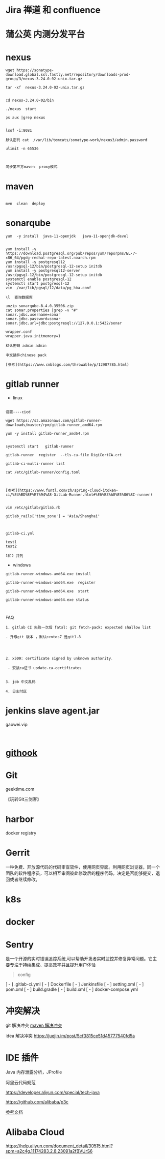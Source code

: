# Jira 禅道 和 confluence


#  蒲公英 内测分发平台

# nexus


```
wget https://sonatype-download.global.ssl.fastly.net/repository/downloads-prod-group/3/nexus-3.24.0-02-unix.tar.gz

tar -xf  nexus-3.24.0-02-unix.tar.gz 


cd nexus-3.24.0-02/bin

./nexus  start

ps aux |grep nexus


lsof -i:8081

默认密码 cat  /var/lib/tomcats/sonatype-work/nexus3/admin.password

ulimit -n 65536



同步第三方maven  proxy模式
```

# maven 

```

mvn  clean  deploy 

```

#  sonarqube



```
yum  -y install  java-11-openjdk   java-11-openjdk-devel


yum install -y https://download.postgresql.org/pub/repos/yum/reporpms/EL-7-x86_64/pgdg-redhat-repo-latest.noarch.rpm
yum install -y postgresql12
/usr/pgsql-12/bin/postgresql-12-setup initdb
yum install -y postgresql12-server
/usr/pgsql-12/bin/postgresql-12-setup initdb
systemctl enable postgresql-12
systemctl start postgresql-12
vim  /var/lib/pgsql/12/data/pg_hba.conf

\l  查询数据库

unzip sonarqube-8.4.0.35506.zip
cat sonar.properties |grep -v "#"
sonar.jdbc.username=sonar
sonar.jdbc.password=sonar
sonar.jdbc.url=jdbc:postgresql://127.0.0.1:5432/sonar

wrapper.conf
wrapper.java.initmemory=1

默认密码 admin admin

中文插件chinese pack

[参考](https://www.cnblogs.com/throwable/p/12907785.html)
```


# gitlab runner  

- linux
```

设置----cicd

wget https://s3.amazonaws.com/gitlab-runner-downloads/master/rpm/gitlab-runner_amd64.rpm

yum -y install gitlab-runner_amd64.rpm


systemctl start   gitlab-runner

gitlab-runner  register  --tls-ca-file DigiCertCA.crt

gitlab-ci-multi-runner list

cat /etc/gitlab-runner/config.toml



[参考](https://www.funtl.com/zh/spring-cloud-itoken-ci/%E4%BD%BF%E7%94%A8-GitLab-Runner.html#%E6%B3%A8%E5%86%8C-runner)


vim /etc/gitlab/gitlab.rb

gitlab_rails['time_zone'] = 'Asia/Shanghai'



gitlab-ci.yml 

test1
test2

1和2 并列

```
- windows
```
gitlab-runner-windows-amd64.exe install

gitlab-runner-windows-amd64.exe  register

gitlab-runner-windows-amd64.exe  start

gitlab-runner-windows-amd64.exe status



```



FAQ 

```
1. gitlab CI 失败一次后 fatal: git fetch-pack: expected shallow list

- 升级git 版本 ，默认centos7 是git1.8 




2. x509: certificate signed by unknown authority.

 - 安装ca证书 update-ca-certificates
 
 
3. job 中文乱码

4. 日志时区
```



# jenkins slave  agent.jar 

gaowei.vip

```


```
# [githook](https://imweb.io/topic/5b13aa38d4c96b9b1b4c4e9d)

# Git

geektime.com

《玩转Git三剑客》


# harbor 

docker registry


# Gerrit

一种免费、开放源代码的代码审查软件，使用网页界面。利用网页浏览器，同一个团队的软件程序员，可以相互审阅彼此修改后的程序代码，决定是否能够提交，退回或者继续修改。


# k8s


# docker

#  Sentry 

是一个开源的实时错误追踪系统,可以帮助开发者实时监控并修复异常问题。它主要专注于持续集成、提高效率并且提升用户体验

> config

[ - ]  .gitlab-ci.yml
[ - ]  Dockerfile
[ - ]  Jenkinsfile
[ - ]  setting.xml
[ - ]  pom.xml
[ - ]  build.gradle
[ - ]  build.xml
[ - ]  docker-compose.yml



# 冲突解决


git 解决冲突
[maven 解决冲突](https://blog.csdn.net/jhon07/article/details/88292065)


idea 解决冲突
https://juejin.im/post/5cf3815ce51d45777540fd5a


# IDE 插件

Java 内存泄露分析，JProfile 

阿里云代码规范

https://developer.aliyun.com/special/tech-java

https://github.com/alibaba/p3c

[参考文档](https://zhy.readthedocs.io/Backgroud/JavaEE/README/)



# Alibaba Cloud

https://help.aliyun.com/document_detail/30515.html?spm=a2c4g.11174283.2.8.23091a2fBVUrS6
